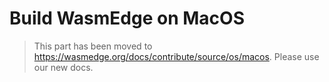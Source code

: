# Build WasmEdge on MacOS

> This part has been moved to  <https://wasmedge.org/docs/contribute/source/os/macos>. Please use our new docs.
